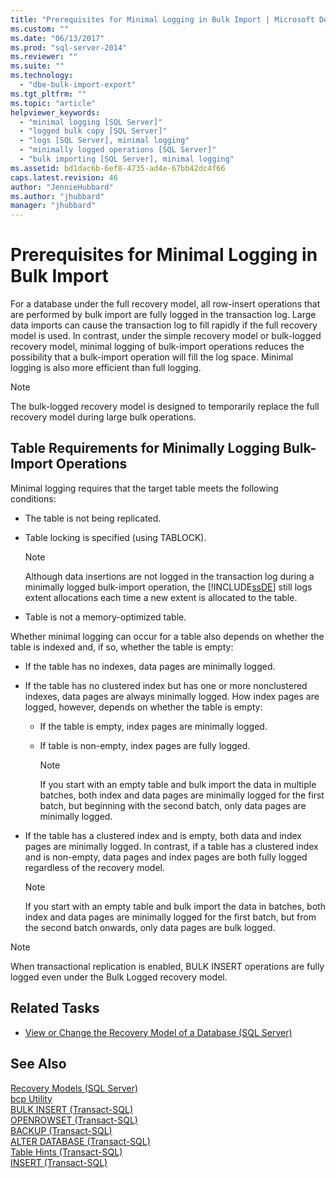 ```yaml
---
title: "Prerequisites for Minimal Logging in Bulk Import | Microsoft Docs"
ms.custom: ""
ms.date: "06/13/2017"
ms.prod: "sql-server-2014"
ms.reviewer: ""
ms.suite: ""
ms.technology: 
  - "dbe-bulk-import-export"
ms.tgt_pltfrm: ""
ms.topic: "article"
helpviewer_keywords: 
  - "minimal logging [SQL Server]"
  - "logged bulk copy [SQL Server]"
  - "logs [SQL Server], minimal logging"
  - "minimally logged operations [SQL Server]"
  - "bulk importing [SQL Server], minimal logging"
ms.assetid: bd1dac6b-6ef8-4735-ad4e-67bb42dc4f66
caps.latest.revision: 46
author: "JennieHubbard"
ms.author: "jhubbard"
manager: "jhubbard"
---
```

# Prerequisites for Minimal Logging in Bulk Import
  For a database under the full recovery model, all row-insert operations that are performed by bulk import are fully logged in the transaction log. Large data imports can cause the transaction log to fill rapidly if the full recovery model is used. In contrast, under the simple recovery model or bulk-logged recovery model, minimal logging of bulk-import operations reduces the possibility that a bulk-import operation will fill the log space. Minimal logging is also more efficient than full logging.  
  
> [!NOTE]  
>  The bulk-logged recovery model is designed to temporarily replace the full recovery model during large bulk operations.  
  
## Table Requirements for Minimally Logging Bulk-Import Operations  
 Minimal logging requires that the target table meets the following conditions:  
  
-   The table is not being replicated.  
  
-   Table locking is specified (using TABLOCK).  
  
    > [!NOTE]  
    >  Although data insertions are not logged in the transaction log during a minimally logged bulk-import operation, the [!INCLUDE[ssDE](../../includes/ssde-md.md)] still logs extent allocations each time a new extent is allocated to the table.  
  
-   Table is not a memory-optimized table.  
  
 Whether minimal logging can occur for a table also depends on whether the table is indexed and, if so, whether the table is empty:  
  
-   If the table has no indexes, data pages are minimally logged.  
  
-   If the table has no clustered index but has one or more nonclustered indexes, data pages are always minimally logged. How index pages are logged, however, depends on whether the table is empty:  
  
    -   If the table is empty, index pages are minimally logged.  
  
    -   If table is non-empty, index pages are fully logged.  
  
        > [!NOTE]  
        >  If you start with an empty table and bulk import the data in multiple batches, both index and data pages are minimally logged for the first batch, but beginning with the second batch, only data pages are minimally logged.  
  
-   If the table has a clustered index and is empty, both data and index pages are minimally logged. In contrast, if a table has a clustered index and is non-empty, data pages and index pages are both fully logged regardless of the recovery model.  
  
    > [!NOTE]  
    >  If you start with an empty table and bulk import the data in batches, both index and data pages are minimally logged for the first batch, but from the second batch onwards, only data pages are bulk logged.  
  
> [!NOTE]  
>  When transactional replication is enabled, BULK INSERT operations are fully logged even under the Bulk Logged recovery model.  
  
##  <a name="RelatedTasks"></a> Related Tasks  
  
-   [View or Change the Recovery Model of a Database &#40;SQL Server&#41;](../../2014/database-engine/view-or-change-the-recovery-model-of-a-database-sql-server.md)  
  

  
## See Also  
 [Recovery Models &#40;SQL Server&#41;](../../2014/database-engine/recovery-models-sql-server.md)   
 [bcp Utility](../../2014/database-engine/bcp-utility.md)   
 [BULK INSERT &#40;Transact-SQL&#41;](../Topic/BULK%20INSERT%20\(Transact-SQL\).md)   
 [OPENROWSET &#40;Transact-SQL&#41;](../Topic/OPENROWSET%20\(Transact-SQL\).md)   
 [BACKUP &#40;Transact-SQL&#41;](../Topic/BACKUP%20\(Transact-SQL\).md)   
 [ALTER DATABASE &#40;Transact-SQL&#41;](../Topic/ALTER%20DATABASE%20\(Transact-SQL\).md)   
 [Table Hints &#40;Transact-SQL&#41;](../Topic/Table%20Hints%20\(Transact-SQL\).md)   
 [INSERT &#40;Transact-SQL&#41;](../Topic/INSERT%20\(Transact-SQL\).md)  
  
  